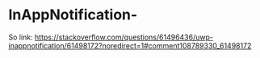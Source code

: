 # InAppNotification-
So link: https://stackoverflow.com/questions/61496436/uwp-inappnotification/61498172?noredirect=1#comment108789330_61498172
